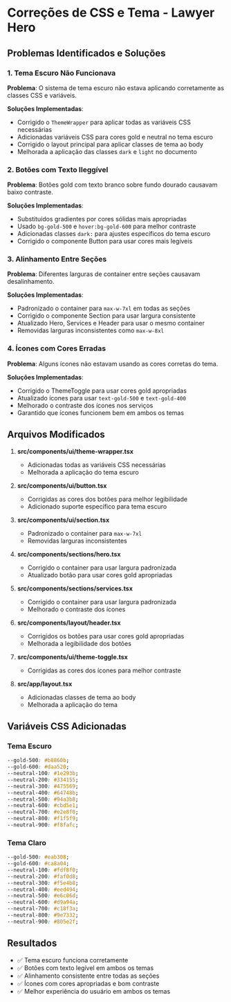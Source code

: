 # Correções de CSS e Tema - Lawyer Hero

## Problemas Identificados e Soluções

### 1. Tema Escuro Não Funcionava

**Problema**: O sistema de tema escuro não estava aplicando corretamente as classes CSS e variáveis.

**Soluções Implementadas**:
- Corrigido o `ThemeWrapper` para aplicar todas as variáveis CSS necessárias
- Adicionadas variáveis CSS para cores gold e neutral no tema escuro
- Corrigido o layout principal para aplicar classes de tema ao body
- Melhorada a aplicação das classes `dark` e `light` no documento

### 2. Botões com Texto Ileggível

**Problema**: Botões gold com texto branco sobre fundo dourado causavam baixo contraste.

**Soluções Implementadas**:
- Substituídos gradientes por cores sólidas mais apropriadas
- Usado `bg-gold-500` e `hover:bg-gold-600` para melhor contraste
- Adicionadas classes `dark:` para ajustes específicos do tema escuro
- Corrigido o componente Button para usar cores mais legíveis

### 3. Alinhamento Entre Seções

**Problema**: Diferentes larguras de container entre seções causavam desalinhamento.

**Soluções Implementadas**:
- Padronizado o container para `max-w-7xl` em todas as seções
- Corrigido o componente Section para usar largura consistente
- Atualizado Hero, Services e Header para usar o mesmo container
- Removidas larguras inconsistentes como `max-w-8xl`

### 4. Ícones com Cores Erradas

**Problema**: Alguns ícones não estavam usando as cores corretas do tema.

**Soluções Implementadas**:
- Corrigido o ThemeToggle para usar cores gold apropriadas
- Atualizado ícones para usar `text-gold-500` e `text-gold-400`
- Melhorado o contraste dos ícones nos serviços
- Garantido que ícones funcionem bem em ambos os temas

## Arquivos Modificados

1. **src/components/ui/theme-wrapper.tsx**
   - Adicionadas todas as variáveis CSS necessárias
   - Melhorada a aplicação do tema escuro

2. **src/components/ui/button.tsx**
   - Corrigidas as cores dos botões para melhor legibilidade
   - Adicionado suporte específico para tema escuro

3. **src/components/ui/section.tsx**
   - Padronizado o container para `max-w-7xl`
   - Removidas larguras inconsistentes

4. **src/components/sections/hero.tsx**
   - Corrigido o container para usar largura padronizada
   - Atualizado botão para usar cores gold apropriadas

5. **src/components/sections/services.tsx**
   - Corrigido o container para usar largura padronizada
   - Melhorado o contraste dos ícones

6. **src/components/layout/header.tsx**
   - Corrigidos os botões para usar cores gold apropriadas
   - Melhorada a legibilidade dos botões

7. **src/components/ui/theme-toggle.tsx**
   - Corrigidas as cores dos ícones para melhor contraste

8. **src/app/layout.tsx**
   - Adicionadas classes de tema ao body
   - Melhorada a aplicação do tema

## Variáveis CSS Adicionadas

### Tema Escuro
```css
--gold-500: #b8860b;
--gold-600: #daa520;
--neutral-100: #1e293b;
--neutral-200: #334155;
--neutral-300: #475569;
--neutral-400: #64748b;
--neutral-500: #94a3b8;
--neutral-600: #cbd5e1;
--neutral-700: #e2e8f0;
--neutral-800: #f1f5f9;
--neutral-900: #f8fafc;
```

### Tema Claro
```css
--gold-500: #eab308;
--gold-600: #ca8a04;
--neutral-100: #fdf8f0;
--neutral-200: #faf0d8;
--neutral-300: #f5e4b8;
--neutral-400: #eed494;
--neutral-500: #e6c06d;
--neutral-600: #d9a94a;
--neutral-700: #c18f3a;
--neutral-800: #9e7332;
--neutral-900: #805e2f;
```

## Resultados

- ✅ Tema escuro funciona corretamente
- ✅ Botões com texto legível em ambos os temas
- ✅ Alinhamento consistente entre todas as seções
- ✅ Ícones com cores apropriadas e bom contraste
- ✅ Melhor experiência do usuário em ambos os temas 